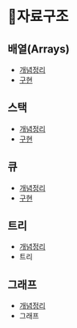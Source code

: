 # 📓자료구조
## 배열(Arrays)
* [개념정리]()
* [구현](/Arrays/)
## 스택
* [개념정리]()
* [구현](/Stack)
## 큐
* [개념정리]()
* [구현](/Queue)
## 트리
* [개념정리]()
* 트리
## 그래프
* [개념정리]()
* 그래프
